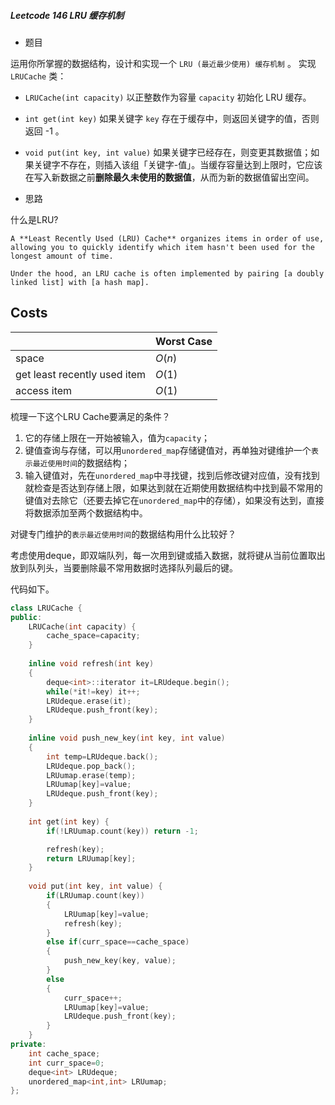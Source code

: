 ##### Leetcode 146 LRU 缓存机制

- 题目

运用你所掌握的数据结构，设计和实现一个  `LRU (最近最少使用) 缓存机制` 。
实现 `LRUCache` 类：

- `LRUCache(int capacity)` 以正整数作为容量 `capacity` 初始化 LRU 缓存。
- `int get(int key)` 如果关键字 `key` 存在于缓存中，则返回关键字的值，否则返回 -1 。
- `void put(int key, int value)` 如果关键字已经存在，则变更其数据值；如果关键字不存在，则插入该组「关键字-值」。当缓存容量达到上限时，它应该在写入新数据之前**删除最久未使用的数据值**，从而为新的数据值留出空间。



- 思路

什么是LRU?

`A **Least Recently Used (LRU) Cache** organizes items in order of use, allowing you to quickly identify which item hasn't been used for the longest amount of time.`

`Under the hood, an LRU cache is often implemented by pairing [a doubly linked list] with [a hash map].`

## Costs

|                              | Worst Case |
| :--------------------------- | :--------- |
| space                        | *O*(*n*)   |
| get least recently used item | *O*(1)     |
| access item                  | *O*(1)     |



梳理一下这个LRU Cache要满足的条件？

1. 它的存储上限在一开始被输入，值为`capacity`；
2. 键值查询与存储，可以用`unordered_map`存储键值对，再单独对键维护一个`表示最近使用时间`的数据结构；
3. 输入键值对，先在`unordered_map`中寻找键，找到后修改键对应值，没有找到就检查是否达到存储上限，如果达到就在近期使用数据结构中找到最不常用的键值对去除它（还要去掉它在`unordered_map`中的存储），如果没有达到，直接将数据添加至两个数据结构中。



对键专门维护的`表示最近使用时间`的数据结构用什么比较好？

考虑使用deque，即双端队列，每一次用到键或插入数据，就将键从当前位置取出放到队列头，当要删除最不常用数据时选择队列最后的键。



代码如下。

```C++
class LRUCache {
public:
    LRUCache(int capacity) {
        cache_space=capacity;
    }
    
    inline void refresh(int key)
    {
        deque<int>::iterator it=LRUdeque.begin();
        while(*it!=key) it++;
        LRUdeque.erase(it);
        LRUdeque.push_front(key);
    }
    
    inline void push_new_key(int key, int value)
    {
        int temp=LRUdeque.back();
        LRUdeque.pop_back();
        LRUumap.erase(temp);
        LRUumap[key]=value;
        LRUdeque.push_front(key);
    }
    
    int get(int key) {
        if(!LRUumap.count(key)) return -1;

        refresh(key);
        return LRUumap[key];
    }
    
    void put(int key, int value) {
        if(LRUumap.count(key))
        {
            LRUumap[key]=value;
            refresh(key);
        }
        else if(curr_space==cache_space)
        {
            push_new_key(key, value);
        }
        else
        {
            curr_space++;
            LRUumap[key]=value;
            LRUdeque.push_front(key);
        }
    }
private:
    int cache_space;
    int curr_space=0;
    deque<int> LRUdeque;
    unordered_map<int,int> LRUumap;
};
```

